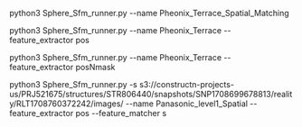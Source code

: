 python3 Sphere_Sfm_runner.py --name Pheonix_Terrace_Spatial_Matching


python3 Sphere_Sfm_runner.py --name Pheonix_Terrace --feature_extractor pos


python3 Sphere_Sfm_runner.py --name Pheonix_Terrace --feature_extractor posNmask

python3 Sphere_Sfm_runner.py -s s3://constructn-projects-us/PRJ521675/structures/STR806440/snapshots/SNP1708699678813/reality/RLT1708760372242/images/ --name Panasonic_level1_Spatial --feature_extractor pos --feature_matcher s

